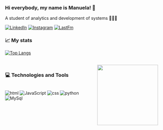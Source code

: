### Hi everybody, my name is Manuela! 🐇

A student of analytics and development of systems 👩🏻‍💻

[![LinkedIn](https://img.shields.io/badge/LinkedIn-0077B5?style=for-the-badge&logo=linkedin&logoColor=white)](https://www.linkedin.com/in/manuela-oliveira-848394250/)
[![Instagram](https://img.shields.io/badge/Instagram-E4405F?style=for-the-badge&logo=instagram&logoColor=white)](https://www.instagram.com/olvrmanuela/)
[![LastFm](https://img.shields.io/badge/last.fm-D51007?style=for-the-badge&logo=last.fm&logoColor=white)](https://www.last.fm/user/olvrmanuela)

### 📈 My stats
[![Top Langs](https://github-readme-stats.vercel.app/api/top-langs/?username=olvrmanuela&layout=compact)](https://github.com/olvrmanuela/github-readme-stats)

<div style="display: inline_block"><br>
  <img align="right" width="200" heigth"200" src="https://media.giphy.com/media/vyHxl9Mpeq3Di/giphy.gif" />
</div>

### 💻 Technologies and Tools
<div style="display: inline_block"><br>
  <img align="center" alt="html" src="https://img.shields.io/badge/HTML-239120?style=for-the-badge&logo=html5&logoColor=white" />
  <img align="center" alt="JavaScript" src="https://img.shields.io/badge/JavaScript-323330?style=for-the-badge&logo=javascript&logoColor=F7DF1E" />
  <img align="center" alt="css" src="https://img.shields.io/badge/CSS-239120?&style=for-the-badge&logo=css3&logoColor=white" />
  <img align="center" alt="python" src="https://img.shields.io/badge/Python-14354C?style=for-the-badge&logo=python&logoColor=white" />
  <img align="center" alt="MySql" src="https://img.shields.io/badge/MySQL-00000F?style=for-the-badge&logo=mysql&logoColor=white" />
  
 </div><br>
 
